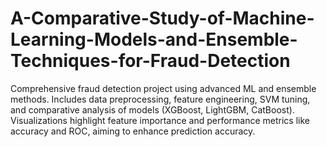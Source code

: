 # A-Comparative-Study-of-Machine-Learning-Models-and-Ensemble-Techniques-for-Fraud-Detection
Comprehensive fraud detection project using advanced ML and ensemble methods. Includes data preprocessing, feature engineering, SVM tuning, and comparative analysis of models (XGBoost, LightGBM, CatBoost). Visualizations highlight feature importance and performance metrics like accuracy and ROC, aiming to enhance prediction accuracy.
